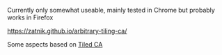 Currently only somewhat useable, mainly tested in Chrome but probably works in Firefox

https://zatnik.github.io/arbitrary-tiling-ca/

Some aspects based on [Tiled CA](http://linuxenvy.com/bprentice/TiledCA/TiledCA.html)
